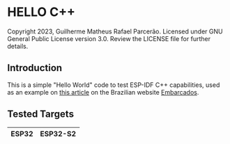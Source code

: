 # HELLO C++

Copyright 2023, Guilherme Matheus Rafael Parcerão. Licensed under GNU General Public License version 3.0. Review the LICENSE file for further details.

## Introduction

This is a simple "Hello World" code to test ESP-IDF C++ capabilities, used as an example on [this article](https://embarcados.com.br/esp32-primeiros-passos-com-c-no-esp-idf/) on the Brazilian website [Embarcados](https://www.embarcados.com.br/).

## Tested Targets

| ESP32 | ESP32-S2 |
| ----- | -------- |
